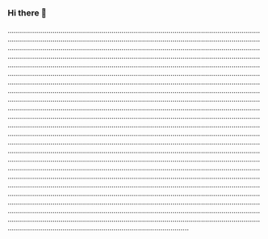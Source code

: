 ### Hi there 👋

.............................................................................................................................................................................................................................................................................................................................................................................................................................................................................................................................................................................................................................................................................................................................................................................................................................................................................................................................................................................................................................................................................................................................................................................................................................................................................................................................................................................................................................................................................................................................................................................................................................................................................................................................................................................................................................................................................................................................................................................................................................................................................................................................................................................................................................................................................................................................................................................................................................................................................................................................................................................................................................................................................................................................................................................................................................................................................................................................................................................................................................................................